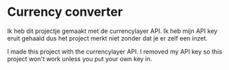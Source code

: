 # Currency converter
Ik heb dit projectje gemaakt met de currencylayer API.
Ik heb mijn API key eruit gehaald dus het project merkt niet zonder dat je er zelf een inzet.

I made this project with the currencylayer API.
I removed my API key so this project won't work unless you put your own key in.
